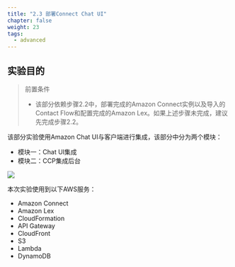 ```yaml
---
title: "2.3 部署Connect Chat UI"
chapter: false
weight: 23
tags:
  - advanced
---
```


## 实验目的

> 前置条件
>* 该部分依赖步骤2.2中，部署完成的Amazon Connect实例以及导入的Contact Flow和配置完成的Amazon Lex。如果上述步骤未完成，建议先完成步骤2.2。

该部分实验使用Amazon Chat UI与客户端进行集成，该部分中分为两个模块：

* 模块一：Chat UI集成
* 模块二：CCP集成后台

![](/images/chatbot/asynccustomerchatux.png?width=1000px)

本次实验使用到以下AWS服务：

* Amazon Connect
* Amazon Lex
* CloudFormation
* API Gateway
* CloudFront
* S3
* Lambda
* DynamoDB